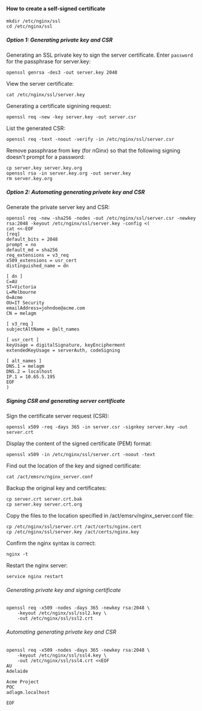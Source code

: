 #### How to create a self-signed certificate

```
mkdir /etc/nginx/ssl
cd /etc/nginx/ssl
```

##### Option 1: Generating private key and CSR
Generating an SSL private key to sign the server certificate. Enter `password` for the passphrase for server.key:
```
openssl genrsa -des3 -out server.key 2048
```

View the server certificate:
```
cat /etc/nginx/ssl/server.key
```

Generating a certificate signining request:
```
openssl req -new -key server.key -out server.csr
```

List the generated CSR:
```
openssl req -text -noout -verify -in /etc/nginx/ssl/server.csr
```

Remove passphrase from key (for nGinx) so that the following signing doesn't prompt for a password:
```
cp server.key server.key.org
openssl rsa -in server.key.org -out server.key
rm server.key.org
```

##### Option 2: Automating generating private key and CSR

Generate the private server key and CSR:
```
openssl req -new -sha256 -nodes -out /etc/nginx/ssl/server.csr -newkey rsa:2048 -keyout /etc/nginx/ssl/server.key -config <(
cat <<-EOF
[req]
default_bits = 2048
prompt = no
default_md = sha256
req_extensions = v3_req
x509_extensions = usr_cert
distinguished_name = dn
 
[ dn ]
C=AU
ST=Victoria
L=Melbourne
O=Acme
OU=IT Security
emailAddress=johndoe@acme.com
CN = melagm
 
[ v3_req ]
subjectAltName = @alt_names

[ usr_cert ]
keyUsage = digitalSignature, keyEncipherment
extendedKeyUsage = serverAuth, codeSigning

[ alt_names ]
DNS.1 = melagm
DNS.2 = localhost
IP.1 = 10.65.5.195
EOF
)
```

##### Signing CSR and generating server certificate

Sign the certificate server request (CSR):
```
openssl x509 -req -days 365 -in server.csr -signkey server.key -out server.crt
```

Display the content of the signed certificate (PEM) format:
```
openssl x509 -in /etc/nginx/ssl/server.crt -noout -text
```

Find out the location of the key and signed certificate:
```
cat /act/emsrv/nginx_server.conf
```

Backup the original key and certificates:
```
cp server.crt server.crt.bak
cp server.key server.crt.org
```

Copy the files to the location specified in /act/emsrv/nginx_server.conf file:
```
cp /etc/nginx/ssl/server.crt /act/certs/nginx.cert
cp /etc/nginx/ssl/server.key /act/certs/nginx.key
```

Confirm the nginx syntax is correct:
```
nginx -t
```

Restart the nginx server:
```
service nginx restart
```

###### Generating private key and signing certificate
```
openssl req -x509 -nodes -days 365 -newkey rsa:2048 \
    -keyout /etc/nginx/ssl/ssl2.key \
    -out /etc/nginx/ssl/ssl2.crt
```

###### Automating generating private key and CSR
```
openssl req -x509 -nodes -days 365 -newkey rsa:2048 \
    -keyout /etc/nginx/ssl/ssl4.key \
    -out /etc/nginx/ssl/ssl4.crt <<EOF
AU
Adelaide

Acme Project
POC
adlagm.localhost

EOF
```
